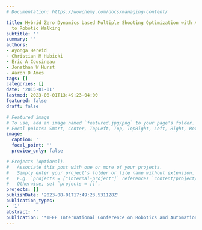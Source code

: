 ```yaml
---
# Documentation: https://wowchemy.com/docs/managing-content/

title: Hybrid Zero Dynamics based Multiple Shooting Optimization with Applications
  to Robotic Walking
subtitle: ''
summary: ''
authors:
- Ayonga Hereid
- Christian M Hubicki
- Eric A Cousineau
- Jonathan W Hurst
- Aaron D Ames
tags: []
categories: []
date: '2015-01-01'
lastmod: 2023-08-01T13:49:23-04:00
featured: false
draft: false

# Featured image
# To use, add an image named `featured.jpg/png` to your page's folder.
# Focal points: Smart, Center, TopLeft, Top, TopRight, Left, Right, BottomLeft, Bottom, BottomRight.
image:
  caption: ''
  focal_point: ''
  preview_only: false

# Projects (optional).
#   Associate this post with one or more of your projects.
#   Simply enter your project's folder or file name without extension.
#   E.g. `projects = ["internal-project"]` references `content/project/deep-learning/index.md`.
#   Otherwise, set `projects = []`.
projects: []
publishDate: '2023-08-01T17:49:23.531128Z'
publication_types:
- '1'
abstract: ''
publication: '*IEEE International Conference on Robotics and Automation*'
---
```

